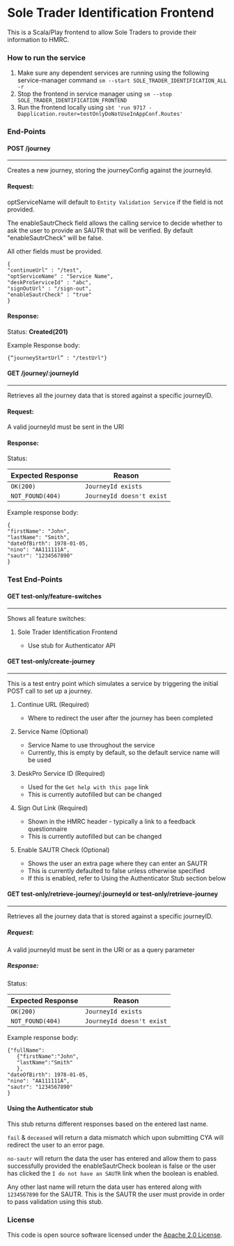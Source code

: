
# Sole Trader Identification Frontend

This is a Scala/Play frontend to allow Sole Traders to provide their information to HMRC.

### How to run the service
1. Make sure any dependent services are running using the following service-manager command `sm --start SOLE_TRADER_IDENTIFICATION_ALL -r`
2. Stop the frontend in service manager using `sm --stop SOLE_TRADER_IDENTIFICATION_FRONTEND`
3. Run the frontend locally using
`sbt 'run 9717 -Dapplication.router=testOnlyDoNotUseInAppConf.Routes'`

### End-Points
#### POST /journey

---
Creates a new journey, storing the journeyConfig against the journeyId.
#### Request:

optServiceName will default to `Entity Validation Service` if the field is not provided.

The enableSautrCheck field allows the calling service to decide whether to ask the user to provide 
an SAUTR that will be verified. By default "enableSautrCheck" will be false.

All other fields must be provided. 

```
{
"continueUrl" : "/test",
"optServiceName" : "Service Name",
"deskProServiceId" : "abc",
"signOutUrl" : "/sign-out",
"enableSautrCheck" : "true"
}
```

#### Response:
Status: **Created(201)**

Example Response body:

```
{“journeyStartUrl” : "/testUrl"}
```

#### GET /journey/:journeyId

---
Retrieves all the journey data that is stored against a specific journeyID.
#### Request:
A valid journeyId must be sent in the URI

#### Response:
Status:

| Expected Response                       | Reason
|-----------------------------------------|------------------------------
| ```OK(200)```                           |  ```JourneyId exists```
| ```NOT_FOUND(404)```                    | ```JourneyId doesn't exist```

Example response body:
```
{
"firstName": "John",
"lastName": "Smith",
"dateOfBirth": 1978-01-05,
"nino": "AA111111A",
"sautr": "1234567890"
}
```

### Test End-Points
#### GET test-only/feature-switches

---
Shows all feature switches:
1. Sole Trader Identification Frontend

    - Use stub for Authenticator API
   
#### GET test-only/create-journey

---
This is a test entry point which simulates a service by triggering the initial POST call to set up a journey.

1. Continue URL (Required)

    - Where to redirect the user after the journey has been completed

2. Service Name (Optional)

    - Service Name to use throughout the service
    - Currently, this is empty by default, so the default service name will be used

3. DeskPro Service ID (Required)
   
    - Used for the `Get help with this page` link
    - This is currently autofilled but can be changed
    
4. Sign Out Link (Required)
   
    - Shown in the HMRC header - typically a link to a feedback questionnaire
    - This is currently autofilled but can be changed

5. Enable SAUTR Check (Optional)
   
    - Shows the user an extra page where they can enter an SAUTR
    - This is currently defaulted to false unless otherwise specified
    - If this is enabled, refer to Using the Authenticator Stub section below

#### GET test-only/retrieve-journey/:journeyId or test-only/retrieve-journey

---
Retrieves all the journey data that is stored against a specific journeyID.

##### Request:
A valid journeyId must be sent in the URI or as a query parameter

##### Response:
Status:

| Expected Response                       | Reason
|-----------------------------------------|------------------------------
| ```OK(200)```                           |  ```JourneyId exists```
| ```NOT_FOUND(404)```                    | ```JourneyId doesn't exist```

Example response body:

```
{"fullName":
   {"firstName":"John",
   "lastName":"Smith"
   },
"dateOfBirth": 1978-01-05,
"nino": "AA111111A",
"sautr": "1234567890"
}
```

#### Using the Authenticator stub

This stub returns different responses based on the entered last name. 

`fail` & `deceased` will return a data mismatch which upon submitting CYA will redirect the user to an error page.

`no-sautr` will return the data the user has entered and allow them to pass successfully provided the enableSautrCheck boolean is false or the user has clicked the `I do not have an SAUTR` link when the boolean is enabled.

Any other last name will return the data user has entered along with `1234567890` for the SAUTR. This is the SAUTR the user must provide in order to pass validation using this stub.


### License

This code is open source software licensed under the [Apache 2.0 License]("http://www.apache.org/licenses/LICENSE-2.0.html").
